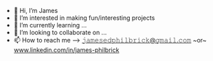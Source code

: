 - 👋 Hi, I’m James
- 👀 I’m interested in making fun/interesting projects
- 🌱 I’m currently learning ...
- 💞️ I’m looking to collaborate on ...
- 📫 How to reach me --> 	𝚓𝚊𝚖𝚎𝚜𝚎𝚍𝚙𝚑𝚒𝚕𝚋𝚛𝚒𝚌𝚔@𝚐𝚖𝚊𝚒𝚕.𝚌𝚘𝚖 ~or~ www.linkedin.com/in/james-philbrick

<!---
singularoctopode/singularoctopode is a ✨ special ✨ repository because its `README.md` (this file) appears on your GitHub profile.
You can click the Preview link to take a look at your changes.
--->
